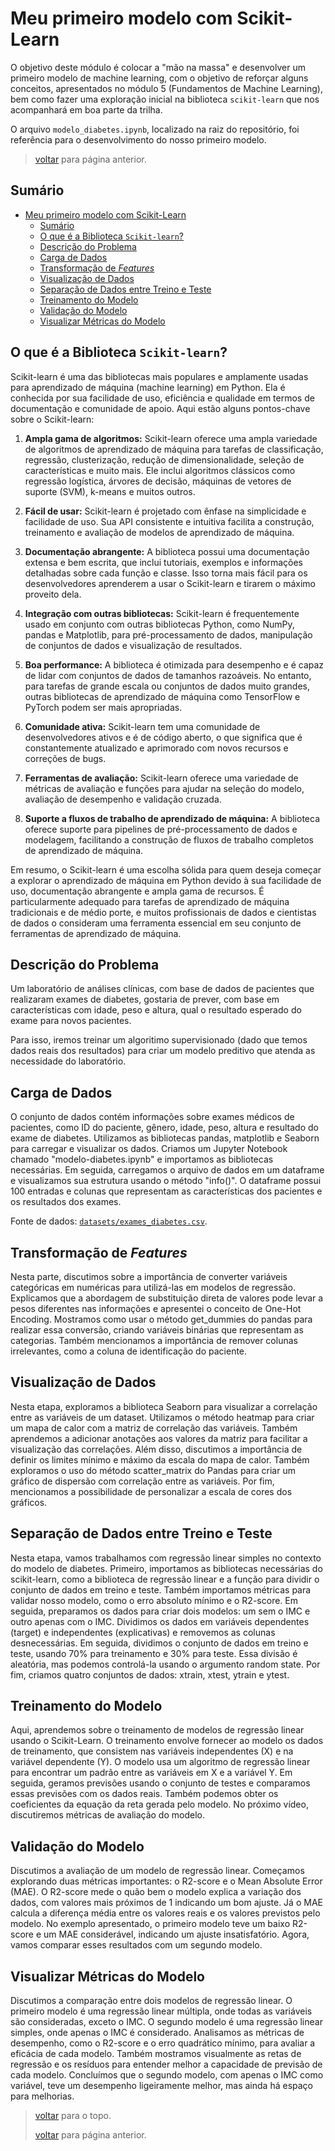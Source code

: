 # Meu primeiro modelo com Scikit-Learn

O objetivo deste módulo é colocar a "mão na massa" e desenvolver um primeiro modelo de machine learning, com o objetivo de reforçar alguns conceitos, apresentados no módulo 5 (Fundamentos de Machine Learning), bem como fazer uma exploração inicial na biblioteca `scikit-learn` que nos acompanhará em boa parte da trilha.

O arquivo `modelo_diabetes.ipynb`, localizado na raiz do repositório, foi referência para o desenvolvimento do nosso primeiro modelo.

> [voltar](./notes.md) para página anterior.

## Sumário

- [Meu primeiro modelo com Scikit-Learn](#meu-primeiro-modelo-com-scikit-learn)
  - [Sumário](#sumário)
  - [O que é a Biblioteca `Scikit-learn`?](#o-que-é-a-biblioteca-scikit-learn)
  - [Descrição do Problema](#descrição-do-problema)
  - [Carga de Dados](#carga-de-dados)
  - [Transformação de *Features*](#transformação-de-features)
  - [Visualização de Dados](#visualização-de-dados)
  - [Separação de Dados entre Treino e Teste](#separação-de-dados-entre-treino-e-teste)
  - [Treinamento do Modelo](#treinamento-do-modelo)
  - [Validação do Modelo](#validação-do-modelo)
  - [Visualizar Métricas do Modelo](#visualizar-métricas-do-modelo)

## O que é a Biblioteca `Scikit-learn`?

Scikit-learn é uma das bibliotecas mais populares e amplamente usadas para aprendizado de máquina (machine learning) em Python. Ela é conhecida por sua facilidade de uso, eficiência e qualidade em termos de documentação e comunidade de apoio. Aqui estão alguns pontos-chave sobre o Scikit-learn:

1. **Ampla gama de algoritmos:** Scikit-learn oferece uma ampla variedade de algoritmos de aprendizado de máquina para tarefas de classificação, regressão, clusterização, redução de dimensionalidade, seleção de características e muito mais. Ele inclui algoritmos clássicos como regressão logística, árvores de decisão, máquinas de vetores de suporte (SVM), k-means e muitos outros.

2. **Fácil de usar:** Scikit-learn é projetado com ênfase na simplicidade e facilidade de uso. Sua API consistente e intuitiva facilita a construção, treinamento e avaliação de modelos de aprendizado de máquina.

3. **Documentação abrangente:** A biblioteca possui uma documentação extensa e bem escrita, que inclui tutoriais, exemplos e informações detalhadas sobre cada função e classe. Isso torna mais fácil para os desenvolvedores aprenderem a usar o Scikit-learn e tirarem o máximo proveito dela.

4. **Integração com outras bibliotecas:** Scikit-learn é frequentemente usado em conjunto com outras bibliotecas Python, como NumPy, pandas e Matplotlib, para pré-processamento de dados, manipulação de conjuntos de dados e visualização de resultados.

5. **Boa performance:** A biblioteca é otimizada para desempenho e é capaz de lidar com conjuntos de dados de tamanhos razoáveis. No entanto, para tarefas de grande escala ou conjuntos de dados muito grandes, outras bibliotecas de aprendizado de máquina como TensorFlow e PyTorch podem ser mais apropriadas.

6. **Comunidade ativa:** Scikit-learn tem uma comunidade de desenvolvedores ativos e é de código aberto, o que significa que é constantemente atualizado e aprimorado com novos recursos e correções de bugs.

7. **Ferramentas de avaliação:** Scikit-learn oferece uma variedade de métricas de avaliação e funções para ajudar na seleção do modelo, avaliação de desempenho e validação cruzada.

8. **Suporte a fluxos de trabalho de aprendizado de máquina:** A biblioteca oferece suporte para pipelines de pré-processamento de dados e modelagem, facilitando a construção de fluxos de trabalho completos de aprendizado de máquina.

Em resumo, o Scikit-learn é uma escolha sólida para quem deseja começar a explorar o aprendizado de máquina em Python devido à sua facilidade de uso, documentação abrangente e ampla gama de recursos. É particularmente adequado para tarefas de aprendizado de máquina tradicionais e de médio porte, e muitos profissionais de dados e cientistas de dados o consideram uma ferramenta essencial em seu conjunto de ferramentas de aprendizado de máquina.

## Descrição do Problema

Um laboratório de análises clínicas, com base de dados de pacientes que realizaram exames de diabetes, gostaria de prever, com base em características com idade, peso e altura, qual o resultado esperado do exame para novos pacientes.

Para isso, iremos treinar um algoritimo supervisionado (dado que temos dados reais dos resultados) para criar um modelo preditivo que atenda as necessidade do laboratório.

## Carga de Dados

O conjunto de dados contém informações sobre exames médicos de pacientes, como ID do paciente, gênero, idade, peso, altura e resultado do exame de diabetes. Utilizamos as bibliotecas pandas, matplotlib e Seaborn para carregar e visualizar os dados. Criamos um Jupyter Notebook chamado "modelo-diabetes.ipynb" e importamos as bibliotecas necessárias. Em seguida, carregamos o arquivo de dados em um dataframe e visualizamos sua estrutura usando o método "info()". O dataframe possui 100 entradas e colunas que representam as características dos pacientes e os resultados dos exames.

Fonte de dados: [`datasets/exames_diabetes.csv`](../../datasets/exames_diabetes.csv).

## Transformação de *Features*

Nesta parte, discutimos sobre a importância de converter variáveis categóricas em numéricas para utilizá-las em modelos de regressão. Explicamos que a abordagem de substituição direta de valores pode levar a pesos diferentes nas informações e apresentei o conceito de One-Hot Encoding. Mostramos como usar o método get_dummies do pandas para realizar essa conversão, criando variáveis binárias que representam as categorias. Também mencionamos a importância de remover colunas irrelevantes, como a coluna de identificação do paciente.

## Visualização de Dados

Nesta etapa, exploramos a biblioteca Seaborn para visualizar a correlação entre as variáveis de um dataset. Utilizamos o método heatmap para criar um mapa de calor com a matriz de correlação das variáveis. Também aprendemos a adicionar anotações aos valores da matriz para facilitar a visualização das correlações. Além disso, discutimos a importância de definir os limites mínimo e máximo da escala do mapa de calor. Também exploramos o uso do método scatter_matrix do Pandas para criar um gráfico de dispersão com correlação entre as variáveis. Por fim, mencionamos a possibilidade de personalizar a escala de cores dos gráficos.

## Separação de Dados entre Treino e Teste

Nesta etapa, vamos trabalhamos com regressão linear simples no contexto do modelo de diabetes. Primeiro, importamos as bibliotecas necessárias do scikit-learn, como a biblioteca de regressão linear e a função para dividir o conjunto de dados em treino e teste. Também importamos métricas para validar nosso modelo, como o erro absoluto mínimo e o R2-score. Em seguida, preparamos os dados para criar dois modelos: um sem o IMC e outro apenas com o IMC. Dividimos os dados em variáveis dependentes (target) e independentes (explicativas) e removemos as colunas desnecessárias. Em seguida, dividimos o conjunto de dados em treino e teste, usando 70% para treinamento e 30% para teste. Essa divisão é aleatória, mas podemos controlá-la usando o argumento random state. Por fim, criamos quatro conjuntos de dados: xtrain, xtest, ytrain e ytest.

## Treinamento do Modelo

Aqui, aprendemos sobre o treinamento de modelos de regressão linear usando o Scikit-Learn. O treinamento envolve fornecer ao modelo os dados de treinamento, que consistem nas variáveis independentes (X) e na variável dependente (Y). O modelo usa um algoritmo de regressão linear para encontrar um padrão entre as variáveis em X e a variável Y. Em seguida, geramos previsões usando o conjunto de testes e comparamos essas previsões com os dados reais. Também podemos obter os coeficientes da equação da reta gerada pelo modelo. No próximo vídeo, discutiremos métricas de avaliação do modelo.

## Validação do Modelo

Discutimos a avaliação de um modelo de regressão linear. Começamos explorando duas métricas importantes: o R2-score e o Mean Absolute Error (MAE). O R2-score mede o quão bem o modelo explica a variação dos dados, com valores mais próximos de 1 indicando um bom ajuste. Já o MAE calcula a diferença média entre os valores reais e os valores previstos pelo modelo. No exemplo apresentado, o primeiro modelo teve um baixo R2-score e um MAE considerável, indicando um ajuste insatisfatório. Agora, vamos comparar esses resultados com um segundo modelo.

## Visualizar Métricas do Modelo

Discutimos a comparação entre dois modelos de regressão linear. O primeiro modelo é uma regressão linear múltipla, onde todas as variáveis são consideradas, exceto o IMC. O segundo modelo é uma regressão linear simples, onde apenas o IMC é considerado. Analisamos as métricas de desempenho, como o R2-score e o erro quadrático mínimo, para avaliar a eficácia de cada modelo. Também mostramos visualmente as retas de regressão e os resíduos para entender melhor a capacidade de previsão de cada modelo. Concluímos que o segundo modelo, com apenas o IMC como variável, teve um desempenho ligeiramente melhor, mas ainda há espaço para melhorias.

> [voltar](#sumário) para o topo.
>
> [voltar](./notes.md) para página anterior.
